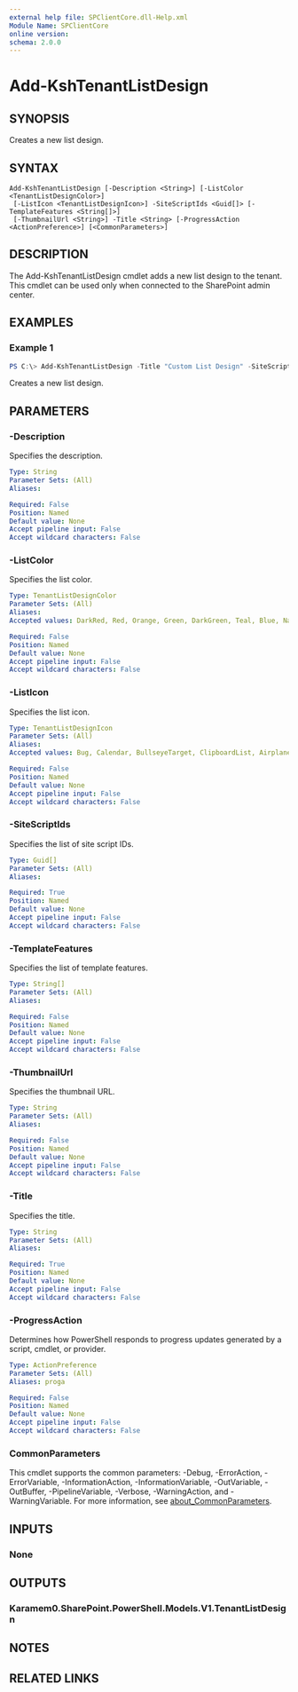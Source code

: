 ```yaml
---
external help file: SPClientCore.dll-Help.xml
Module Name: SPClientCore
online version:
schema: 2.0.0
---
```


# Add-KshTenantListDesign

## SYNOPSIS
Creates a new list design.

## SYNTAX

```
Add-KshTenantListDesign [-Description <String>] [-ListColor <TenantListDesignColor>]
 [-ListIcon <TenantListDesignIcon>] -SiteScriptIds <Guid[]> [-TemplateFeatures <String[]>]
 [-ThumbnailUrl <String>] -Title <String> [-ProgressAction <ActionPreference>] [<CommonParameters>]
```

## DESCRIPTION
The Add-KshTenantListDesign cmdlet adds a new list design to the tenant. This cmdlet can be used only when connected to the SharePoint admin center.

## EXAMPLES

### Example 1
```powershell
PS C:\> Add-KshTenantListDesign -Title "Custom List Design" -SiteScriptIds "c14cea4e-2b08-4c9f-bd51-8da187decdb5"
```

Creates a new list design.

## PARAMETERS

### -Description
Specifies the description.

```yaml
Type: String
Parameter Sets: (All)
Aliases:

Required: False
Position: Named
Default value: None
Accept pipeline input: False
Accept wildcard characters: False
```

### -ListColor
Specifies the list color.

```yaml
Type: TenantListDesignColor
Parameter Sets: (All)
Aliases:
Accepted values: DarkRed, Red, Orange, Green, DarkGreen, Teal, Blue, NavyBlue, BluePurple, DarkBlue, Lavendar, Pink

Required: False
Position: Named
Default value: None
Accept pipeline input: False
Accept wildcard characters: False
```

### -ListIcon
Specifies the list icon.

```yaml
Type: TenantListDesignIcon
Parameter Sets: (All)
Aliases:
Accepted values: Bug, Calendar, BullseyeTarget, ClipboardList, Airplane, Rocket, Color, Insights, CubeShape, TestBeakerSolid, Robot, Savings

Required: False
Position: Named
Default value: None
Accept pipeline input: False
Accept wildcard characters: False
```

### -SiteScriptIds
Specifies the list of site script IDs.

```yaml
Type: Guid[]
Parameter Sets: (All)
Aliases:

Required: True
Position: Named
Default value: None
Accept pipeline input: False
Accept wildcard characters: False
```

### -TemplateFeatures
Specifies the list of template features.

```yaml
Type: String[]
Parameter Sets: (All)
Aliases:

Required: False
Position: Named
Default value: None
Accept pipeline input: False
Accept wildcard characters: False
```

### -ThumbnailUrl
Specifies the thumbnail URL.

```yaml
Type: String
Parameter Sets: (All)
Aliases:

Required: False
Position: Named
Default value: None
Accept pipeline input: False
Accept wildcard characters: False
```

### -Title
Specifies the title.

```yaml
Type: String
Parameter Sets: (All)
Aliases:

Required: True
Position: Named
Default value: None
Accept pipeline input: False
Accept wildcard characters: False
```

### -ProgressAction
Determines how PowerShell responds to progress updates generated by a script, cmdlet, or provider.

```yaml
Type: ActionPreference
Parameter Sets: (All)
Aliases: proga

Required: False
Position: Named
Default value: None
Accept pipeline input: False
Accept wildcard characters: False
```

### CommonParameters
This cmdlet supports the common parameters: -Debug, -ErrorAction, -ErrorVariable, -InformationAction, -InformationVariable, -OutVariable, -OutBuffer, -PipelineVariable, -Verbose, -WarningAction, and -WarningVariable. For more information, see [about_CommonParameters](http://go.microsoft.com/fwlink/?LinkID=113216).

## INPUTS

### None

## OUTPUTS

### Karamem0.SharePoint.PowerShell.Models.V1.TenantListDesign

## NOTES

## RELATED LINKS
